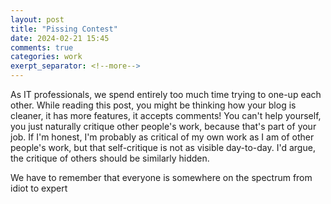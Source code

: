 ```yaml
---
layout: post
title: "Pissing Contest"
date: 2024-02-21 15:45
comments: true
categories: work
exerpt_separator: <!--more-->
---
```

As IT professionals, we spend entirely too much time trying to one-up each other. While reading this post,
you might be thinking how your blog is cleaner, it has more features, it accepts comments! You can't help
yourself, you just naturally critique other people's work, because that's part of your job. If I'm honest,
I'm probably as critical of my own work as I am of other people's work, but that self-critique is not as
visible day-to-day. I'd argue, the critique of others should be similarly hidden. 
<!--more-->

We have to remember that everyone is somewhere on the spectrum from idiot to expert
<!-- see https://github.com/Shopify/liquid/wiki/Liquid-for-Designers for stuff 
# H1
## H2
[I'm an inline-style link](https://www.google.com)
![alt text](https://github.com/adam-p/markdown-here/raw/master/src/common/images/icon48.png 'Logo Title Text 1')
```javascript
var s = 'JavaScript syntax highlighting';
alert(s);
```
   * an unordered list item (note a newline is required before the list begins)
   1. an ordered list item
| Tables        | Are           | Cool  |
| ------------- |:-------------:| -----:|
| col 3 is      | right-aligned | $1600 |
-->
